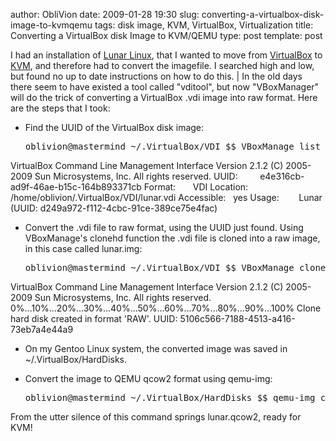 author: ObliVion
date: 2009-01-28 19:30
slug: converting-a-virtualbox-disk-image-to-kvmqemu
tags: disk image, KVM, VirtualBox, Virtualization
title: Converting a VirtualBox disk Image to KVM/QEMU
type: post
template: post


I had an installation of [Lunar Linux](http://www.lunar-linux.org/),
that I wanted to move from [VirtualBox](http://www.virtualbox.org) to
[KVM](http://kvm.qumranet.com/kvmwiki), and therefore had to convert the
imagefile. I searched high and low, but found no up to date instructions
on how to do this. | In the old days there seem to have existed a tool
called "vditool", but now "VBoxManager" will do the trick of converting
a VirtualBox .vdi image into raw format. Here are the steps that I took:

* Find the UUID of the VirtualBox disk image:
  <pre>oblivion@mastermind ~/.VirtualBox/VDI $$ VBoxManage list hdds 
VirtualBox Command Line Management Interface Version 2.1.2
(C) 2005-2009 Sun Microsystems, Inc.
All rights reserved.
UUID:         e4e316cb-ad9f-46ae-b15c-164b893371cb
Format:       VDI
Location:     /home/oblivion/.VirtualBox/VDI/lunar.vdi
Accessible:   yes
Usage:        Lunar (UUID: d249a972-f112-4cbc-91ce-389ce75e4fac)</pre>

* Convert the .vdi file to raw format, using the UUID just found.
  Using VBoxManage's clonehd function the .vdi file is cloned into a raw
  image, in this case called lunar.img:
  <pre>oblivion@mastermind ~/.VirtualBox/VDI $$ VBoxManage clonehd e4e316cb-ad9f-46ae-b15c-164b893371cb lunar.img -format RAW
VirtualBox Command Line Management Interface Version 2.1.2
(C) 2005-2009 Sun Microsystems, Inc. All rights reserved.
0%...10%...20%...30%...40%...50%...60%...70%...80%...90%...100%
Clone hard disk created in format 'RAW'. UUID: 5106c566-7188-4513-a416-73eb7a4e44a9</pre>

* On my Gentoo Linux system, the converted image was saved in
  ~/.VirtualBox/HardDisks.

* Convert the image to QEMU qcow2 format using qemu-img:
  <pre>oblivion@mastermind ~/.VirtualBox/HardDisks $$ qemu-img convert ~/.VirtualBox/HardDisks/lunar.img -O qcow2 lunar.qcow2</pre>


From the utter silence of this command springs lunar.qcow2, ready for KVM!
